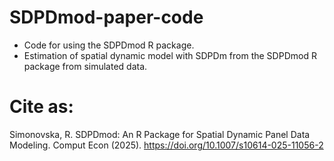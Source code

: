 # SDPDmod-paper-code
- Code for using the SDPDmod R package.
- Estimation of spatial dynamic model with SDPDm from the SDPDmod R package from simulated data.

# Cite as:
Simonovska, R. SDPDmod: An R Package for Spatial Dynamic Panel Data Modeling. Comput Econ (2025). https://doi.org/10.1007/s10614-025-11056-2
